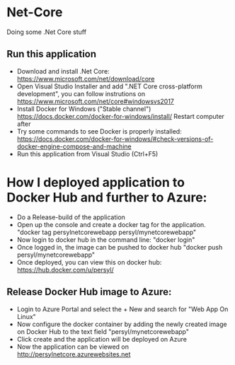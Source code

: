 # Net-Core
Doing some .Net Core stuff

## Run this application
- Download and install .Net Core: https://www.microsoft.com/net/download/core
- Open Visual Studio Installer and add ".NET Core cross-platform development",
	you can follow instrutions on https://www.microsoft.com/net/core#windowsvs2017
- Install Docker for Windows ("Stable channel") https://docs.docker.com/docker-for-windows/install/ Restart computer after
- Try some commands to see Docker is properly installed: https://docs.docker.com/docker-for-windows/#check-versions-of-docker-engine-compose-and-machine
- Run this application from Visual Studio (Ctrl+F5)

# How I deployed application to Docker Hub and further to Azure:
- Do a Release-build of the application
- Open up the console and create a docker tag for the application.
	"docker tag persylnetcorewebapp persyl/mynetcorewebapp"
- Now login to docker hub in the command line:
	"docker login"
- Once logged in, the image can be pushed to docker hub
	"docker push persyl/mynetcorewebapp"
- Once deployed, you can view this on docker hub: https://hub.docker.com/u/persyl/

## Release Docker Hub image to Azure:
- Login to Azure Portal and select the + New and search for "Web App On Linux"
- Now configure the docker container by adding the newly created image on Docker Hub to the text field "persyl/mynetcorewebapp"
- Click create and the application will be deployed on Azure
- Now the application can be viewed on http://persylnetcore.azurewebsites.net

